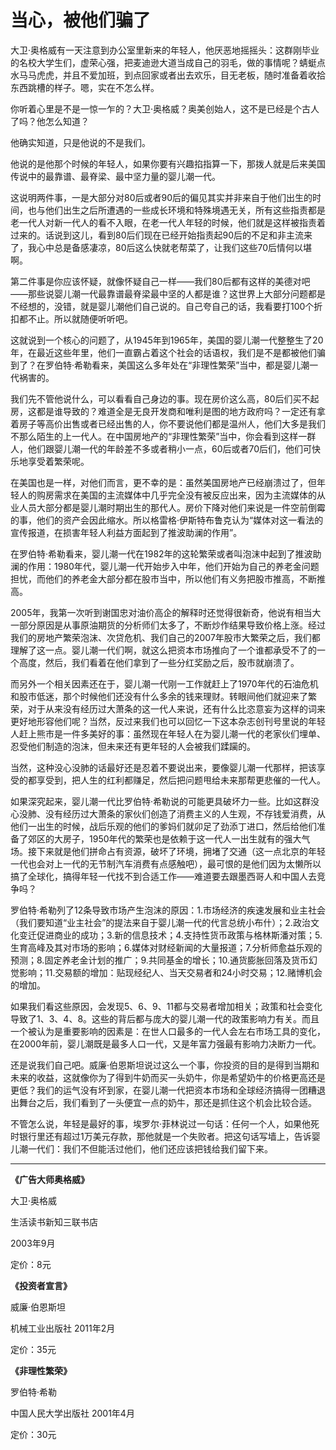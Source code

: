 # 当心，被他们骗了 #

大卫·奥格威有一天注意到办公室里新来的年轻人，他厌恶地摇摇头：这群刚毕业的名校大学生们，虚荣心强，把麦迪逊大道当成自己的羽毛，做的事情呢？蜻蜓点水马马虎虎，并且不爱加班，到点回家或者出去欢乐，目无老板，随时准备着收拾东西跳槽的样子。嗯，实在不怎么样。

你听着心里是不是一惊一乍的？大卫·奥格威？奥美创始人，这不是已经是个古人了吗？他怎么知道？

他确实知道，只是他说的不是我们。

他说的是他那个时候的年轻人，如果你要有兴趣掐指算一下，那拨人就是后来美国传说中的最靠谱、最脊梁、最中坚力量的婴儿潮一代。

这说明两件事，一是大部分对80后或者90后的偏见其实并非来自于他们出生的时间，也与他们出生之后所遭遇的一些成长环境和特殊境遇无关，所有这些指责都是老一代人对新一代人的看不入眼，在老一代人年轻的时候，他们就是这样被指责着过来的。话说到这儿，看到80后们现在已经开始指责起90后的不足和非主流来了，我心中总是备感凄凉，80后这么快就老帮菜了，让我们这些70后情何以堪啊。

第二件事是你应该怀疑，就像怀疑自己一样——我们80后都有这样的美德对吧——那些说婴儿潮一代最靠谱最脊梁最中坚的人都是谁？这世界上大部分问题都是不经想的，没错，就是婴儿潮他们自己说的。自己夸自己的话，我看要打100个折扣都不止。所以就随便听听吧。

这就说到一个核心的问题了，从1945年到1965年，美国的婴儿潮一代整整生了20年，在最近这些年里，他们一直霸占着这个社会的话语权，我们是不是都被他们骗到了？在罗伯特·希勒看来，美国这么多年处在“非理性繁荣”当中，都是婴儿潮一代祸害的。

我们先不管他说什么，可以看看自己身边的事。现在房价这么高，80后们买不起房，这都是谁导致的？难道全是无良开发商和唯利是图的地方政府吗？一定还有拿着房子等高价出售或者已经出售的人，你不要说他们都是温州人，他们大多是我们不那么陌生的上一代人。在中国房地产的“非理性繁荣”当中，你会看到这样一群人，他们跟婴儿潮一代的年龄差不多或者稍小一点，60后或者70后们，他们可快乐地享受着繁荣呢。

在美国也是一样，对他们而言，更不幸的是：虽然美国房地产已经崩溃过了，但年轻人的购房需求在美国的主流媒体中几乎完全没有被反应出来，因为主流媒体的从业人员大部分都是婴儿潮时期出生的那代人。房价下降对他们来说是一件空前倒霉的事，他们的资产会因此缩水。所以格雷格·伊斯特布鲁克认为“媒体对这一看法的宣传报道，在损害年轻人利益方面起到了推波助澜的作用”。

在罗伯特·希勒看来，婴儿潮一代在1982年的这轮繁荣或者叫泡沫中起到了推波助澜的作用：1980年代，婴儿潮一代开始步入中年，他们开始为自己的养老金问题担忧，而他们的养老金大部分都在股市当中，所以他们有义务把股市推高，不断推高。

2005年，我第一次听到谢国忠对油价高企的解释时还觉得很新奇，他说有相当大一部分原因是从事原油期货的分析师们太多了，不断炒作结果导致价格上涨。经过我们的房地产繁荣泡沫、次贷危机、我们自己的2007年股市大繁荣之后，我们都理解了这一点。婴儿潮一代们啊，就这么把资本市场推向了一个谁都承受不了的一个高度，然后，我们看着在他们拿到了一些分红奖励之后，股市就崩溃了。

而另外一个相关因素还在于，婴儿潮一代刚一工作就赶上了1970年代的石油危机和股市低迷，那个时候他们还没有什么多余的钱来理财。转眼间他们就迎来了繁荣，对于从来没有经历过大萧条的这一代人来说，还有什么比恣意妄为这样的词来更好地形容他们呢？当然，反过来我们也可以回忆一下这本杂志创刊号里说的年轻人赶上熊市是一件多美好的事：虽然现在年轻人在为婴儿潮一代的老家伙们埋单、忍受他们制造的泡沫，但未来还有更年轻的人会被我们蹂躏的。

当然，这种没心没肺的话最好还是忍着不要说出来，要像婴儿潮一代那样，把该享受的都享受到，把人生的红利都赚足，然后把问题甩给未来那帮更悲催的一代人。

如果深究起来，婴儿潮一代比罗伯特·希勒说的可能更具破坏力一些。比如这群没心没肺、没有经历过大萧条的家伙们创造了消费主义的人生观，不存钱爱消费，从他们一出生的时候，战后乐观的他们的爹妈们就卯足了劲添丁进口，然后给他们准备了郊区的大房子，1950年代的繁荣也是依赖于这一代人一出生就有的强大气场。接下来就是他们拼命占有资源，破坏了环境，拥堵了交通（这一点北京的年轻一代也会对上一代的无节制汽车消费有点感触吧），最可恨的是他们因为太懒所以搞了全球化，搞得年轻一代找不到合适工作——难道要去跟墨西哥人和中国人去竞争吗？

罗伯特·希勒列了12条导致市场产生泡沫的原因：1.市场经济的疾速发展和业主社会（我们要知道“业主社会”的提法来自于婴儿潮一代的代言总统小布什）；2.政治文化变迁促进商业的成功；3.新的信息技术；4.支持性货币政策与格林斯潘对策；5.生育高峰及其对市场的影响；6.媒体对财经新闻的大量报道；7.分析师愈益乐观的预测；8.固定养老金计划的推广；9.共同基金的增长；10.通货膨胀回落及货币幻觉影响；11.交易额的增加：贴现经纪人、当天交易者和24小时交易；12.赌博机会的增加。

如果我们看这些原因，会发现5、6、9、11都与交易者增加相关；政策和社会变化导致了1、3、4、8。这些的背后都与庞大的婴儿潮一代的政策影响力有关。而且一个被认为是重要影响的因素是：在世人口最多的一代人会左右市场工具的变化，在2000年前，婴儿潮既是最多人口一代，又是年富力强最有影响力决断力一代。

还是说我们自己吧。威廉·伯恩斯坦说过这么一个事，你投资的目的是得到当期和未来的收益，这就像你为了得到牛奶而买一头奶牛，你是希望奶牛的价格更高还是更低？我们的运气没有坏到家，在婴儿潮一代把资本市场和全球经济搞得一团糟退出舞台之后，我们看到了一头便宜一点的奶牛，那还是抓住这个机会比较合适。

不管怎么说，年轻是最好的事，埃罗尔·菲林说过一句话：任何一个人，如果他死时银行里还有超过1万美元存款，那他就是一个失败者。把这句话写墙上，告诉婴儿潮一代们：我们不但能活过他们，他们还应该把钱给我们留下来。

---

**《广告大师奥格威》**

大卫·奥格威

生活读书新知三联书店

2003年9月

定价：8元

**《投资者宣言》**

威廉·伯恩斯坦

机械工业出版社 2011年2月

定价：35元

**《非理性繁荣》**

罗伯特·希勒

中国人民大学出版社 2001年4月

定价：30元
 
